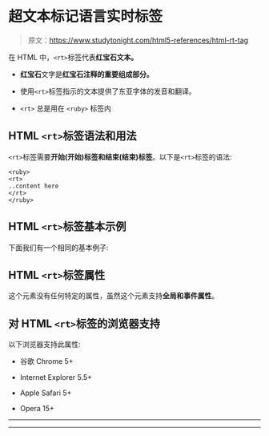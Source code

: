 # 超文本标记语言实时标签

> 原文：<https://www.studytonight.com/html5-references/html-rt-tag>

在 HTML 中，`<rt>`标签代表**红宝石文本。**

*   **红宝石**文字是**红宝石注释的重要组成部分。**

*   使用`<rt>`标签指示的文本提供了东亚字体的发音和翻译。

*   `<rt>` 总是用在 `<ruby>` 标签内

## HTML `<rt>`标签语法和用法

`<rt>`标签需要**开始(开始)标签和结束(结束)标签**。以下是`<rt>`标签的语法:

```
<ruby> 
<rt>
..content here
</rt>
</ruby>
```

## HTML `<rt>`标签基本示例

下面我们有一个相同的基本例子:

## HTML `<rt>`标签属性

这个元素没有任何特定的属性，虽然这个元素支持**全局和事件属性**。

## 对 HTML `<rt>`标签的浏览器支持

以下浏览器支持此属性:

*   谷歌 Chrome 5+

*   Internet Explorer 5.5+

*   Apple Safari 5+

*   Opera 15+

* * *

* * *